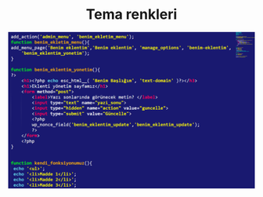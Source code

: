 <h1 align="center">Tema renkleri</h1>

![](https://github.com/esehitoglu/sublime-text-theme/blob/main/1.png)

